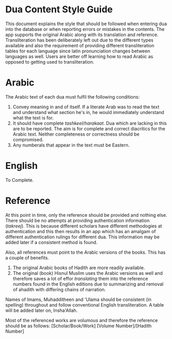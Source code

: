 Dua Content Style Guide
=======================
This document explains the style that should be followed when entering dua into the database or when reporting errors or mistakes in the contents. The app supports the original Arabic along with its translation and reference. Transliteration has been deliberately left out due to the different types available and also the requirement of providing different transliteration tables for each language since latin pronunciation changes between languages as well. Users are better off learning how to read Arabic as opposed to getting used to transliteration.

# Arabic
The Arabic text of each dua must fulfil the following conditions:
1) Convey meaning in and of itself. If a literate Arab was to read the text and understand what section he's in, he would immediately understand what the text is for.
2) It should have complete *tashkeel*/*harakaat*. Dua which are lacking in this are to be reported. The aim is for complete and correct diacritics for the Arabic text. Neither completeness or correctness should be compromised.
3) Any numberals that appear in the text must be Eastern.

# English
To Complete.

# Reference
At this point in time, only the reference should be provided and nothing else. There should be no attempts at providing authentication information (*takreej*). This is because different scholars have different methodogies at authentication and this then results in an app which has an amalgam of different authentication rulings for different dua. This information may be added later if a consistent method is found.

Also, all references must point to the Arabic versions of the books. This has a couple of benefits. 
1. The original Arabic books of Hadith are more readily available.
2. The original (book) Hisnul Muslim uses the Arabic versions as well and therefore saves a lot of effor *translating* them into the reference numbers found in the English editions due to summarizing and removal of ahadith with differing chains of narration.

Names of Imams, Muhadditheen and 'Ulama should be consistent (in spelling) throughout and follow conventional English transliteration. A table will be added later on, Insha'Allah.

Most of the referenced works are volumous and therefore the reference should be as follows:
[Scholar/Book/Work] [Volume Number]/[Hadith Number]

